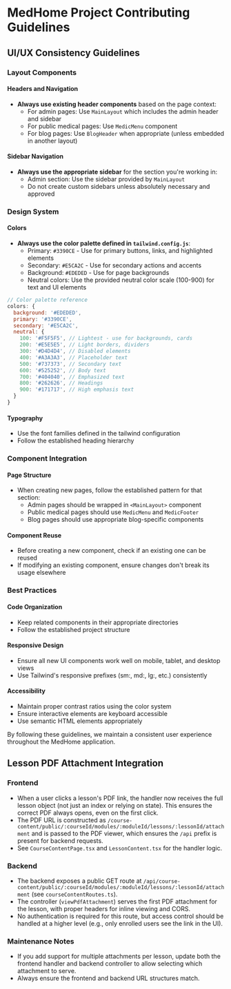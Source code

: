 # MedHome Project Contributing Guidelines

## UI/UX Consistency Guidelines

### Layout Components

#### Headers and Navigation
- **Always use existing header components** based on the page context:
  - For admin pages: Use `MainLayout` which includes the admin header and sidebar
  - For public medical pages: Use `MedicMenu` component
  - For blog pages: Use `BlogHeader` when appropriate (unless embedded in another layout)

#### Sidebar Navigation
- **Always use the appropriate sidebar** for the section you're working in:
  - Admin section: Use the sidebar provided by `MainLayout` 
  - Do not create custom sidebars unless absolutely necessary and approved

### Design System

#### Colors
- **Always use the color palette defined in `tailwind.config.js`**:
  - Primary: `#3390CE` - Use for primary buttons, links, and highlighted elements
  - Secondary: `#E5CA2C` - Use for secondary actions and accents
  - Background: `#EDEDED` - Use for page backgrounds
  - Neutral colors: Use the provided neutral color scale (100-900) for text and UI elements

```js
// Color palette reference
colors: {
  background: '#EDEDED',
  primary: '#3390CE',
  secondary: '#E5CA2C',
  neutral: {
    100: '#F5F5F5', // Lightest - use for backgrounds, cards
    200: '#E5E5E5', // Light borders, dividers
    300: '#D4D4D4', // Disabled elements
    400: '#A3A3A3', // Placeholder text
    500: '#737373', // Secondary text
    600: '#525252', // Body text
    700: '#404040', // Emphasized text
    800: '#262626', // Headings
    900: '#171717', // High emphasis text
  }
}
```

#### Typography
- Use the font families defined in the tailwind configuration
- Follow the established heading hierarchy

### Component Integration

#### Page Structure
- When creating new pages, follow the established pattern for that section:
  - Admin pages should be wrapped in `<MainLayout>` component
  - Public medical pages should use `MedicMenu` and `MedicFooter`
  - Blog pages should use appropriate blog-specific components

#### Component Reuse
- Before creating a new component, check if an existing one can be reused
- If modifying an existing component, ensure changes don't break its usage elsewhere

### Best Practices

#### Code Organization
- Keep related components in their appropriate directories
- Follow the established project structure

#### Responsive Design
- Ensure all new UI components work well on mobile, tablet, and desktop views
- Use Tailwind's responsive prefixes (sm:, md:, lg:, etc.) consistently

#### Accessibility
- Maintain proper contrast ratios using the color system
- Ensure interactive elements are keyboard accessible
- Use semantic HTML elements appropriately

By following these guidelines, we maintain a consistent user experience throughout the MedHome application.

## Lesson PDF Attachment Integration

### Frontend
- When a user clicks a lesson's PDF link, the handler now receives the full lesson object (not just an index or relying on state). This ensures the correct PDF always opens, even on the first click.
- The PDF URL is constructed as `/course-content/public/:courseId/modules/:moduleId/lessons/:lessonId/attachment` and is passed to the PDF viewer, which ensures the `/api` prefix is present for backend requests.
- See `CourseContentPage.tsx` and `LessonContent.tsx` for the handler logic.

### Backend
- The backend exposes a public GET route at `/api/course-content/public/:courseId/modules/:moduleId/lessons/:lessonId/attachment` (see `courseContentRoutes.ts`).
- The controller (`viewPdfAttachment`) serves the first PDF attachment for the lesson, with proper headers for inline viewing and CORS.
- No authentication is required for this route, but access control should be handled at a higher level (e.g., only enrolled users see the link in the UI).

### Maintenance Notes
- If you add support for multiple attachments per lesson, update both the frontend handler and backend controller to allow selecting which attachment to serve.
- Always ensure the frontend and backend URL structures match.
